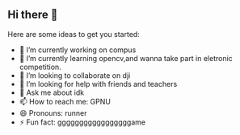 ## Hi there 👋

Here are some ideas to get you started:

- 🔭 I’m currently working on compus
- 🌱 I’m currently learning opencv,and wanna take part in eletronic competition.
- 👯 I’m looking to collaborate on dji
- 🤔 I’m looking for help with friends and teachers
- 💬 Ask me about idk
- 📫 How to reach me: GPNU
- 😄 Pronouns: runner
- ⚡ Fun fact: gggggggggggggggggame 

<!--
**MAK1MA-AG0NY/MAK1MA-AG0NY** is a ✨ _special_ ✨ repository because its `README.md` (this file) appears on your GitHub profile.

Here are some ideas to get you started:

- 🔭 I’m currently working on compus
- 🌱 I’m currently learning opencv,and wanna take part in eletronic competition.
- 👯 I’m looking to collaborate on dji
- 🤔 I’m looking for help with friends and teachers
- 💬 Ask me about idk
- 📫 How to reach me: GPNU
- 😄 Pronouns: runner
- ⚡ Fun fact: gggggggggggggggggame 
-->
